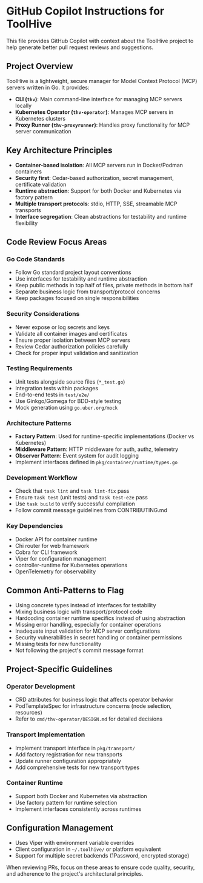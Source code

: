# GitHub Copilot Instructions for ToolHive

This file provides GitHub Copilot with context about the ToolHive project to help generate better pull request reviews and suggestions.

## Project Overview

ToolHive is a lightweight, secure manager for Model Context Protocol (MCP) servers written in Go. It provides:

- **CLI (`thv`)**: Main command-line interface for managing MCP servers locally
- **Kubernetes Operator (`thv-operator`)**: Manages MCP servers in Kubernetes clusters  
- **Proxy Runner (`thv-proxyrunner`)**: Handles proxy functionality for MCP server communication

## Key Architecture Principles

- **Container-based isolation**: All MCP servers run in Docker/Podman containers
- **Security first**: Cedar-based authorization, secret management, certificate validation
- **Runtime abstraction**: Support for both Docker and Kubernetes via factory pattern
- **Multiple transport protocols**: stdio, HTTP, SSE, streamable MCP transports
- **Interface segregation**: Clean abstractions for testability and runtime flexibility

## Code Review Focus Areas

### Go Code Standards
- Follow Go standard project layout conventions
- Use interfaces for testability and runtime abstraction
- Keep public methods in top half of files, private methods in bottom half
- Separate business logic from transport/protocol concerns
- Keep packages focused on single responsibilities

### Security Considerations
- Never expose or log secrets and keys
- Validate all container images and certificates
- Ensure proper isolation between MCP servers
- Review Cedar authorization policies carefully
- Check for proper input validation and sanitization

### Testing Requirements
- Unit tests alongside source files (`*_test.go`)
- Integration tests within packages
- End-to-end tests in `test/e2e/`
- Use Ginkgo/Gomega for BDD-style testing
- Mock generation using `go.uber.org/mock`

### Architecture Patterns
- **Factory Pattern**: Used for runtime-specific implementations (Docker vs Kubernetes)
- **Middleware Pattern**: HTTP middleware for auth, authz, telemetry
- **Observer Pattern**: Event system for audit logging
- Implement interfaces defined in `pkg/container/runtime/types.go`

### Development Workflow
- Check that `task lint` and `task lint-fix` pass
- Ensure `task test` (unit tests) and `task test-e2e` pass
- Use `task build` to verify successful compilation
- Follow commit message guidelines from CONTRIBUTING.md

### Key Dependencies
- Docker API for container runtime
- Chi router for web framework
- Cobra for CLI framework
- Viper for configuration management
- controller-runtime for Kubernetes operations
- OpenTelemetry for observability

## Common Anti-Patterns to Flag

- Using concrete types instead of interfaces for testability
- Mixing business logic with transport/protocol code
- Hardcoding container runtime specifics instead of using abstraction
- Missing error handling, especially for container operations
- Inadequate input validation for MCP server configurations
- Security vulnerabilities in secret handling or container permissions
- Missing tests for new functionality
- Not following the project's commit message format

## Project-Specific Guidelines

### Operator Development
- CRD attributes for business logic that affects operator behavior
- PodTemplateSpec for infrastructure concerns (node selection, resources)
- Refer to `cmd/thv-operator/DESIGN.md` for detailed decisions

### Transport Implementation
- Implement transport interface in `pkg/transport/`
- Add factory registration for new transports
- Update runner configuration appropriately
- Add comprehensive tests for new transport types

### Container Runtime
- Support both Docker and Kubernetes via abstraction
- Use factory pattern for runtime selection
- Implement interfaces consistently across runtimes

## Configuration Management
- Uses Viper with environment variable overrides
- Client configuration in `~/.toolhive/` or platform equivalent
- Support for multiple secret backends (1Password, encrypted storage)

When reviewing PRs, focus on these areas to ensure code quality, security, and adherence to the project's architectural principles.